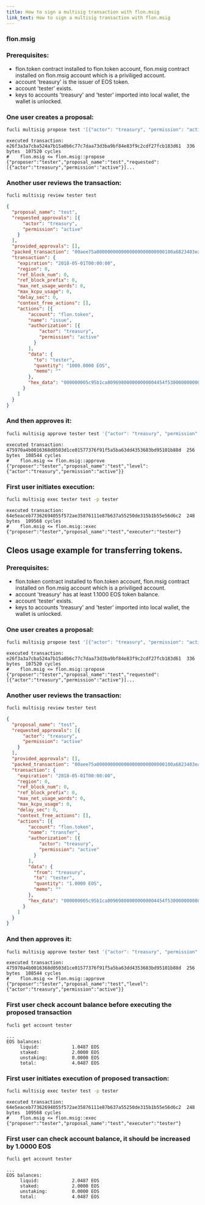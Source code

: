 ```yaml
---
title: How to sign a multisig transaction with flon.msig
link_text: How to sign a multisig transaction with flon.msig
---
```


### flon.msig

### Prerequisites:
   - flon.token contract installed to flon.token account, flon.msig contract installed on flon.msig account which is a priviliged account.
   - account 'treasury' is the issuer of EOS token.
   - account 'tester' exists.
   - keys to accounts 'treasury' and 'tester' imported into local wallet, the wallet is unlocked.

### One user creates a proposal:
```sh
fucli multisig propose test '[{"actor": "treasury", "permission": "active"}]' '[{"actor": "treasury", "permission": "active"}]' flon.token issue '{"to": "tester", "quantity": "1000.0000 EOS", "memo": ""}' -p tester
```
```console
executed transaction: e26f3a3a7cba524a7b15a0b6c77c7daa73d3ba9bf84e83f9c2cdf27fcb183d61  336 bytes  107520 cycles
#    flon.msig <= flon.msig::propose          {"proposer":"tester","proposal_name":"test","requested":[{"actor":"treasury","permission":"active"}]...
```

### Another user reviews the transaction:
```sh
fucli multisig review tester test
```
```json
{
  "proposal_name": "test",
  "requested_approvals": [{
      "actor": "treasury",
      "permission": "active"
    }
  ],
  "provided_approvals": [],
  "packed_transaction": "00aee75a0000000000000000000000000100a6823403ea30550000000000a5317601000000fe6a6cd4cd00000000a8ed323219000000005c95b1ca809698000000000004454f530000000000",
  "transaction": {
    "expiration": "2018-05-01T00:00:00",
    "region": 0,
    "ref_block_num": 0,
    "ref_block_prefix": 0,
    "max_net_usage_words": 0,
    "max_kcpu_usage": 0,
    "delay_sec": 0,
    "context_free_actions": [],
    "actions": [{
        "account": "flon.token",
        "name": "issue",
        "authorization": [{
            "actor": "treasury",
            "permission": "active"
          }
        ],
        "data": {
          "to": "tester",
          "quantity": "1000.0000 EOS",
          "memo": ""
        },
        "hex_data": "000000005c95b1ca809698000000000004454f530000000000"
      }
    ]
  }
}
```

### And then approves it:
```sh
fucli multisig approve tester test '{"actor": "treasury", "permission": "active"}' -p treasury
```
```console
executed transaction: 475970a4b0016368d0503d1ce01577376f91f5a5ba63dd4353683bd95101b88d  256 bytes  108544 cycles
#    flon.msig <= flon.msig::approve          {"proposer":"tester","proposal_name":"test","level":{"actor":"treasury","permission":"active"}}
```

### First user initiates execution:
```sh
fucli multisig exec tester test -p tester
```
```console
executed transaction: 64e5eaceb77362694055f572ae35876111e87b637a55250de315b1b55e56d6c2  248 bytes  109568 cycles
#    flon.msig <= flon.msig::exec             {"proposer":"tester","proposal_name":"test","executer":"tester"}
```


## Cleos usage example for transferring tokens.

### Prerequisites:
   - flon.token contract installed to flon.token account, flon.msig contract installed on flon.msig account which is a priviliged account.
   - account 'treasury' has at least 1.1000 EOS token balance.
   - account 'tester' exists.
   - keys to accounts 'treasury' and 'tester' imported into local wallet, the wallet is unlocked.

### One user creates a proposal:
```sh
fucli multisig propose test '[{"actor": "treasury", "permission": "active"}]' '[{"actor": "treasury", "permission": "active"}]' flon.token transfer '{"from": "treasury", "to": "tester", "quantity": "1.0000 EOS", "memo": ""}' -p tester
```
```console
executed transaction: e26f3a3a7cba524a7b15a0b6c77c7daa73d3ba9bf84e83f9c2cdf27fcb183d61  336 bytes  107520 cycles
#    flon.msig <= flon.msig::propose          {"proposer":"tester","proposal_name":"test","requested":[{"actor":"treasury","permission":"active"}]...
```

### Another user reviews the transaction:
```sh
fucli multisig review tester test
```
```json
{
  "proposal_name": "test",
  "requested_approvals": [{
      "actor": "treasury",
      "permission": "active"
    }
  ],
  "provided_approvals": [],
  "packed_transaction": "00aee75a0000000000000000000000000100a6823403ea30550000000000a5317601000000fe6a6cd4cd00000000a8ed323219000000005c95b1ca809698000000000004454f530000000000",
  "transaction": {
    "expiration": "2018-05-01T00:00:00",
    "region": 0,
    "ref_block_num": 0,
    "ref_block_prefix": 0,
    "max_net_usage_words": 0,
    "max_kcpu_usage": 0,
    "delay_sec": 0,
    "context_free_actions": [],
    "actions": [{
        "account": "flon.token",
        "name": "transfer",
        "authorization": [{
            "actor": "treasury",
            "permission": "active"
          }
        ],
        "data": {
          "from": "treasury",
          "to": "tester",
          "quantity": "1.0000 EOS",
          "memo": ""
        },
        "hex_data": "000000005c95b1ca809698000000000004454f530000000000"
      }
    ]
  }
}
```

### And then approves it:
```sh
fucli multisig approve tester test '{"actor": "treasury", "permission": "active"}' -p treasury
```
```console
executed transaction: 475970a4b0016368d0503d1ce01577376f91f5a5ba63dd4353683bd95101b88d  256 bytes  108544 cycles
#    flon.msig <= flon.msig::approve          {"proposer":"tester","proposal_name":"test","level":{"actor":"treasury","permission":"active"}}
```

### First user check account balance before executing the proposed transaction
```sh
fucli get account tester
```
```console
...
EOS balances:
     liquid:            1.0487 EOS
     staked:            2.0000 EOS
     unstaking:         0.0000 EOS
     total:             4.0487 EOS
```

### First user initiates execution of proposed transaction:
```sh
fucli multisig exec tester test -p tester
```
```console
executed transaction: 64e5eaceb77362694055f572ae35876111e87b637a55250de315b1b55e56d6c2  248 bytes  109568 cycles
#    flon.msig <= flon.msig::exec             {"proposer":"tester","proposal_name":"test","executer":"tester"}
```

### First user can check account balance, it should be increased by 1.0000 EOS
```sh
fucli get account tester
```
```console
...
EOS balances:
     liquid:            2.0487 EOS
     staked:            2.0000 EOS
     unstaking:         0.0000 EOS
     total:             4.0487 EOS
```
